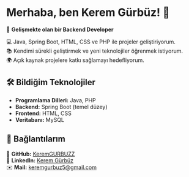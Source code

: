# Merhaba, ben Kerem Gürbüz! 👋  

🚀 **Gelişmekte olan bir Backend Developer**  

💻 Java, Spring Boot, HTML, CSS ve PHP ile projeler geliştiriyorum.  
📚 Kendimi sürekli geliştirmek ve yeni teknolojiler öğrenmek istiyorum.  
🌍 Açık kaynak projelere katkı sağlamayı hedefliyorum.  

## 🛠️ Bildiğim Teknolojiler  
- **Programlama Dilleri:** Java, PHP  
- **Backend:** Spring Boot (temel düzey)  
- **Frontend:** HTML, CSS  
- **Veritabanı:** MySQL  

## 📌 Bağlantılarım  
🔗 **GitHub:** [KeremGURBUZZ](https://github.com/KeremGURBUZZ)  
🔗 **LinkedIn:** [Kerem Gürbüz](https://www.linkedin.com/in/kerem-g%C3%BCrb%C3%BCz-a233382b9)  
✉️ **Mail:** [keremgurbuz5@gmail.com](mailto:keremgurbuz5@gmail.com)
